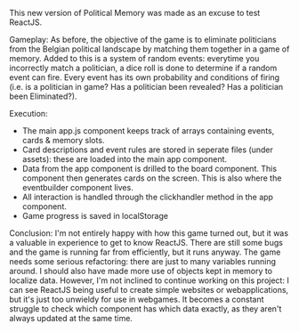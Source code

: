 This new version of Political Memory was made as an excuse to test ReactJS.

Gameplay:
As before, the objective of the game is to eliminate politicians from the Belgian political landscape by matching them together in a game of memory. Added to this is a system of random events: everytime you incorrectly match a politician, a dice roll is done to determine if a random event can fire. Every event has its own probability and conditions of firing (i.e. is a politician in game? Has a politician been revealed? Has a politician been Eliminated?).

Execution:
- The main app.js component keeps track of arrays containing events, cards & memory slots.
- Card descriptions and event rules are stored in seperate files (under assets): these are loaded into the main app component.
- Data from the app component is drilled to the board component. This component then generates cards on the screen. This is also where the eventbuilder component lives.
- All interaction is handled through the clickhandler method in the app component.
- Game progress is saved in localStorage

Conclusion:
I'm not entirely happy with how this game turned out, but it was a valuable in experience to get to know ReactJS. There are still some bugs and the game is running far from efficiently, but it runs anyway. The game needs some serious refactoring: there are just to many variables running around. I should also have made more use of objects kept in memory to localize data. However, I'm not inclined to continue working on this project: I can see ReactJS being useful to create simple websites or webapplications, but it's just too unwieldy for use in webgames. It becomes a constant struggle to check which component has which data exactly, as they aren't always updated at the same time.

